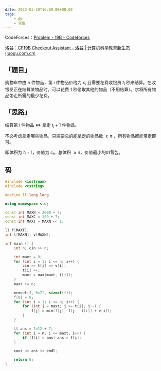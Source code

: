 ```yaml
---
date: 2022-03-20T16:59:00+08:00
tags:
    - dp
    - 背包
---
```


CodeForces：[Problem - 19B - Codeforces](https://codeforces.com/problemset/problem/19/B)

洛谷：[CF19B Checkout Assistant - 洛谷 | 计算机科学教育新生态 (luogu.com.cn)](https://www.luogu.com.cn/problem/CF19B)

## 「题目」

购物车中由 $n$ 件物品，第 $i$ 件物品价格为 $c_i$ 且需要花费收银员 $t_i$ 秒来结算。在收银员正在结算某物品时，可以花费 $1$ 秒偷取其他的物品（不用结算）。求将所有物品带走所需的最少花费。

## 「思路」

结算第 $i$ 件物品 $\Leftrightarrow$ 拿走 $t_i+1$ 件物品。

不必考虑拿走哪些物品，只需要总的能拿走的物品数 $\geq n$ ，所有物品都能带走即可。

即体积为 $t_i+1$，价值为 $c_i$，总体积 $\geq n$，价值最小的01背包。

## 码

```c++
#include <iostream>
#include <cstring>

#define ll long long

using namespace std;

const int MAXN = 2000 + 7;
const int MAXC = 1E9 + 7;
const int MAXT = MAXN << 1;

ll f[MAXT];
int t[MAXN], v[MAXN];

int main () {
    int n; cin >> n;

    int maxt = 0;
    for (int i = 1; i <= n; i++) {
        cin >> t[i] >> v[i];
        t[i] ++;
        maxt = max(maxt, t[i]);
    }
    maxt += n;

    memset(f, 0x7f, sizeof(f));
    f[0] = 0;
    for (int i = 1; i <= n; i++) {
        for (int j = maxt; j >= t[i]; j--) {
            f[j] = min(f[j], f[j - t[i]] + v[i]);
        }
    }

    ll ans = 2e12 + 7;
    for (int i = n; i <= maxt; i++) {
        if (f[i] < ans) ans = f[i];
    }

    cout << ans << endl;

    return 0;
}

```